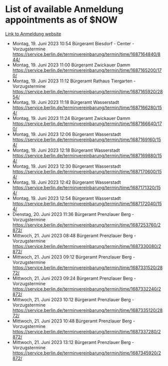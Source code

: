 # List of available Anmeldung appointments as of $NOW
[Link to Anmeldung website](https://service.berlin.de/terminvereinbarung/termin/tag.php?termin=1&anliegen[]=120686&dienstleisterlist=122210,122217,327316,122219,327312,122227,327314,122231,327346,122243,327348,122254,122252,329742,122260,329745,122262,329748,122271,327278,122273,327274,122277,327276,330436,122280,327294,122282,327290,122284,327292,122291,327270,122285,327266,122286,327264,122296,327268,150230,329760,122297,327286,122294,327284,122312,329763,122314,329775,122304,327330,122311,327334,122309,327332,317869,122281,327352,122279,329772,122283,122276,327324,122274,327326,122267,329766,122246,327318,122251,327320,122257,327322,122208,327298,122226,327300&herkunft=http%3A%2F%2Fservice.berlin.de%2Fdienstleistung%2F120686%2F)
- Montag, 19. Juni 2023 10:54 Bürgeramt Biesdorf - Center - Vorzugstermine https://service.berlin.de/terminvereinbarung/termin/time/1687164840/844/
- Montag, 19. Juni 2023 11:00 Bürgeramt Zwickauer Damm https://service.berlin.de/terminvereinbarung/termin/time/1687165200/170/
- Montag, 19. Juni 2023 11:12 Bürgeramt Rathaus Tiergarten - Vorzugstermine https://service.berlin.de/terminvereinbarung/termin/time/1687165920/2854/
- Montag, 19. Juni 2023 11:18 Bürgeramt Wasserstadt https://service.berlin.de/terminvereinbarung/termin/time/1687166280/154/
- Montag, 19. Juni 2023 11:24 Bürgeramt Zwickauer Damm https://service.berlin.de/terminvereinbarung/termin/time/1687166640/170/
- Montag, 19. Juni 2023 12:06 Bürgeramt Wasserstadt https://service.berlin.de/terminvereinbarung/termin/time/1687169160/154/
- Montag, 19. Juni 2023 12:18 Bürgeramt Wasserstadt https://service.berlin.de/terminvereinbarung/termin/time/1687169880/154/
- Montag, 19. Juni 2023 12:30 Bürgeramt Wasserstadt https://service.berlin.de/terminvereinbarung/termin/time/1687170600/154/
- Montag, 19. Juni 2023 12:42 Bürgeramt Wasserstadt https://service.berlin.de/terminvereinbarung/termin/time/1687171320/154/
- Montag, 19. Juni 2023 12:54 Bürgeramt Wasserstadt https://service.berlin.de/terminvereinbarung/termin/time/1687172040/154/
- Dienstag, 20. Juni 2023 11:36 Bürgeramt Prenzlauer Berg - Vorzugstermine https://service.berlin.de/terminvereinbarung/termin/time/1687253760/2872/
- Mittwoch, 21. Juni 2023 08:48 Bürgeramt Prenzlauer Berg - Vorzugstermine https://service.berlin.de/terminvereinbarung/termin/time/1687330080/2872/
- Mittwoch, 21. Juni 2023 09:12 Bürgeramt Prenzlauer Berg - Vorzugstermine https://service.berlin.de/terminvereinbarung/termin/time/1687331520/2872/
- Mittwoch, 21. Juni 2023 09:24 Bürgeramt Prenzlauer Berg - Vorzugstermine https://service.berlin.de/terminvereinbarung/termin/time/1687332240/2872/
- Mittwoch, 21. Juni 2023 10:12 Bürgeramt Prenzlauer Berg - Vorzugstermine https://service.berlin.de/terminvereinbarung/termin/time/1687335120/2872/
- Mittwoch, 21. Juni 2023 10:48 Bürgeramt Prenzlauer Berg - Vorzugstermine https://service.berlin.de/terminvereinbarung/termin/time/1687337280/2872/
- Mittwoch, 21. Juni 2023 13:12 Bürgeramt Prenzlauer Berg - Vorzugstermine https://service.berlin.de/terminvereinbarung/termin/time/1687345920/2872/
